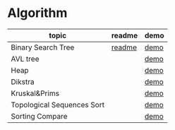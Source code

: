 Algorithm
========

| topic | readme | demo | 
| -------- | -------- | -------- |
Binary Search Tree | [readme](https://alanhc.github.io/BS_tree/README.md) |  [demo](https://alanhc.github.io/BS_tree/)
AVL tree | |[demo](https://alanhc.github.io/AVL_tree/)
Heap |  |  [demo](https://alanhc.github.io/MaxHeap/)
Dikstra |  |  [demo](https://alanhc.github.io/Dijkstra/)
Kruskal&Prims |  | [demo](https://alanhc.github.io/Kriskal/)
Topological Sequences Sort | |[demo](https://alanhc.github.io/Topological_Sequences/)
Sorting Compare || [demo](https://alanhc.github.io/Sorting/)


